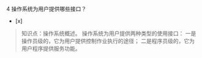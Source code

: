 4
操作系统为用户提供哪些接口？
- [x]  

> 知识点：操作系统概述。
> 操作系统为用户提供两种类型的使用接口： 一是操作员级的，它为用户提供控制作业执行的途径； 二是程序员级的，它为用户程序提供服务功能。

